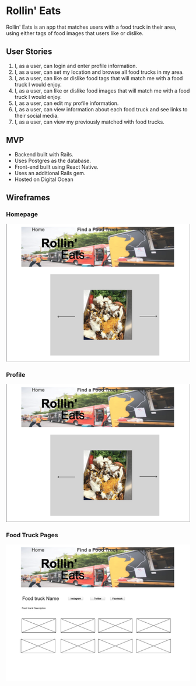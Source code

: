 # Rollin' Eats
Rollin' Eats is an app that matches users with a food truck in their area, using either tags of food images that users like or dislike.

## User Stories
1. I, as a user, can login and enter profile information.
2. I, as a user, can set my location and browse all food trucks in my area.
3. I, as a user, can like or dislike food tags that will match me with a food truck I would enjoy.
4. I, as a user, can like or dislike food images that will match me with a food truck I would enjoy.
5. I, as a user, can edit my profile information.
6. I, as a user, can view information about each food truck and see links to their social media.
7. I, as a user, can view my previously matched with food trucks.

## MVP
* Backend built with Rails.
* Uses Postgres as the database.
* Front-end built using React Native.
* Uses an additional Rails gem.
* Hosted on Digital Ocean

## Wireframes

### Homepage
![Homepage](https://github.com/jvela924/rollin_eats/blob/master/images/Rollin%20Eats%20Homepage.png)

### Profile
![Profile](https://github.com/jvela924/rollin_eats/blob/master/images/Rollin%20Eats%20Homepage.png)

### Food Truck Pages
![Food Truck Pages](https://github.com/jvela924/rollin_eats/blob/master/images/Rollin%20Eats%20Food%20Truck%20Page.png)
